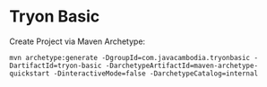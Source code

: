 # Tryon Basic 

Create Project via Maven Archetype:

```
mvn archetype:generate -DgroupId=com.javacambodia.tryonbasic -DartifactId=tryon-basic -DarchetypeArtifactId=maven-archetype-quickstart -DinteractiveMode=false -DarchetypeCatalog=internal
```


